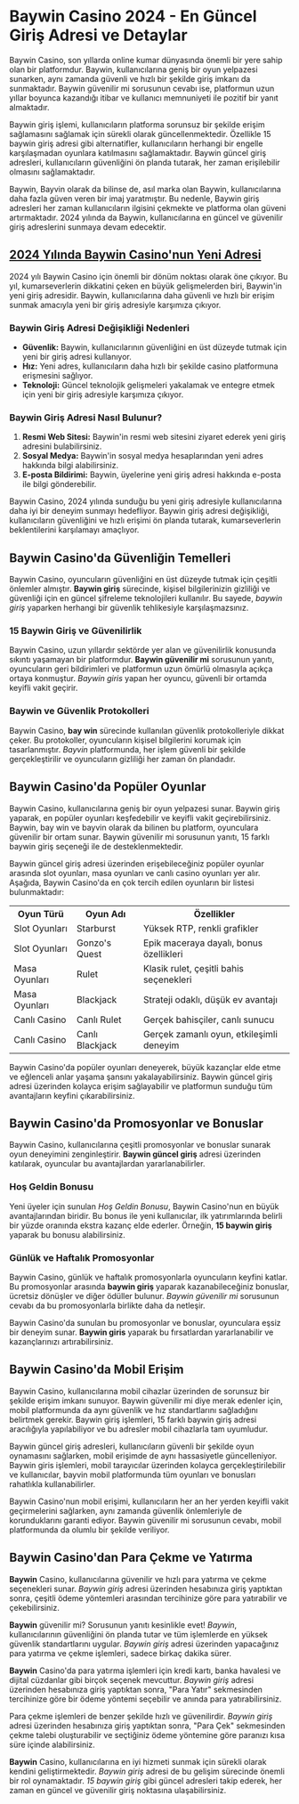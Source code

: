 <h1>Baywin Casino 2024 - En Güncel Giriş Adresi ve Detaylar</h1>
<p>Baywin Casino, son yıllarda online kumar dünyasında önemli bir yere sahip olan bir platformdur. Baywin, kullanıcılarına geniş bir oyun yelpazesi sunarken, aynı zamanda güvenli ve hızlı bir şekilde giriş imkanı da sunmaktadır. Baywin güvenilir mi sorusunun cevabı ise, platformun uzun yıllar boyunca kazandığı itibar ve kullanıcı memnuniyeti ile pozitif bir yanıt almaktadır.</p>
<p>Baywin giriş işlemi, kullanıcıların platforma sorunsuz bir şekilde erişim sağlamasını sağlamak için sürekli olarak güncellenmektedir. Özellikle 15 baywin giriş adresi gibi alternatifler, kullanıcıların herhangi bir engelle karşılaşmadan oyunlara katılmasını sağlamaktadır. Baywin güncel giriş adresleri, kullanıcıların güvenliğini ön planda tutarak, her zaman erişilebilir olmasını sağlamaktadır.</p>
<p>Baywin, Bayvin olarak da bilinse de, asıl marka olan Baywin, kullanıcılarına daha fazla güven veren bir imaj yaratmıştır. Bu nedenle, Baywin giriş adresleri her zaman kullanıcıların ilgisini çekmekte ve platforma olan güveni artırmaktadır. 2024 yılında da Baywin, kullanıcılarına en güncel ve güvenilir giriş adreslerini sunmaya devam edecektir.</p>
<h2><a href="https://ddssafety.net">2024 Yılında Baywin Casino'nun Yeni Adresi</a></h2>
<p>2024 yılı Baywin Casino için önemli bir dönüm noktası olarak öne çıkıyor. Bu yıl, kumarseverlerin dikkatini çeken en büyük gelişmelerden biri, Baywin'in yeni giriş adresidir. Baywin, kullanıcılarına daha güvenli ve hızlı bir erişim sunmak amacıyla yeni bir giriş adresiyle karşımıza çıkıyor.</p>
<h3>Baywin Giriş Adresi Değişikliği Nedenleri</h3>
<ul>
<li><strong>Güvenlik:</strong> Baywin, kullanıcılarının güvenliğini en üst düzeyde tutmak için yeni bir giriş adresi kullanıyor.</li>
<li><strong>Hız:</strong> Yeni adres, kullanıcıların daha hızlı bir şekilde casino platformuna erişmesini sağlıyor.</li>
<li><strong>Teknoloji:</strong> Güncel teknolojik gelişmeleri yakalamak ve entegre etmek için yeni bir giriş adresiyle karşımıza çıkıyor.</li>
</ul>
<h3>Baywin Giriş Adresi Nasıl Bulunur?</h3>
<ol>
<li><strong>Resmi Web Sitesi:</strong> Baywin'in resmi web sitesini ziyaret ederek yeni giriş adresini bulabilirsiniz.</li>
<li><strong>Sosyal Medya:</strong> Baywin'in sosyal medya hesaplarından yeni adres hakkında bilgi alabilirsiniz.</li>
<li><strong>E-posta Bildirimi:</strong> Baywin, üyelerine yeni giriş adresi hakkında e-posta ile bilgi gönderebilir.</li>
</ol>
<p>Baywin Casino, 2024 yılında sunduğu bu yeni giriş adresiyle kullanıcılarına daha iyi bir deneyim sunmayı hedefliyor. Baywin giriş adresi değişikliği, kullanıcıların güvenliğini ve hızlı erişimi ön planda tutarak, kumarseverlerin beklentilerini karşılamayı amaçlıyor.</p>
<h2>Baywin Casino'da Güvenliğin Temelleri</h2>
<p>Baywin Casino, oyuncuların güvenliğini en üst düzeyde tutmak için çeşitli önlemler almıştır. <strong>Baywin giriş</strong> sürecinde, kişisel bilgilerinizin gizliliği ve güvenliği için en güncel şifreleme teknolojileri kullanılır. Bu sayede, <em>baywin giriş</em> yaparken herhangi bir güvenlik tehlikesiyle karşılaşmazsınız.</p>
<h3>15 Baywin Giriş ve Güvenilirlik</h3>
<p>Baywin Casino, uzun yıllardır sektörde yer alan ve güvenilirlik konusunda sıkıntı yaşamayan bir platformdur. <strong>Baywin güvenilir mi</strong> sorusunun yanıtı, oyuncuların geri bildirimleri ve platformun uzun ömürlü olmasıyla açıkça ortaya konmuştur. <em>Baywin giris</em> yapan her oyuncu, güvenli bir ortamda keyifli vakit geçirir.</p>
<h3>Baywin ve Güvenlik Protokolleri</h3>
<p>Baywin Casino, <strong>bay win</strong> sürecinde kullanılan güvenlik protokolleriyle dikkat çeker. Bu protokoller, oyuncuların kişisel bilgilerini korumak için tasarlanmıştır. <em>Bayvin</em> platformunda, her işlem güvenli bir şekilde gerçekleştirilir ve oyuncuların gizliliği her zaman ön plandadır.</p>
<h2>Baywin Casino'da Popüler Oyunlar</h2>
<p>Baywin Casino, kullanıcılarına geniş bir oyun yelpazesi sunar. Baywin giriş yaparak, en popüler oyunları keşfedebilir ve keyifli vakit geçirebilirsiniz. Baywin, bay win ve bayvin olarak da bilinen bu platform, oyunculara güvenilir bir ortam sunar. Baywin güvenilir mi sorusunun yanıtı, 15 farklı baywin giriş seçeneği ile de desteklenmektedir.</p>
<p>Baywin güncel giriş adresi üzerinden erişebileceğiniz popüler oyunlar arasında slot oyunları, masa oyunları ve canlı casino oyunları yer alır. Aşağıda, Baywin Casino'da en çok tercih edilen oyunların bir listesi bulunmaktadır:</p>
<table>
<tr>
<th>Oyun Türü</th>
<th>Oyun Adı</th>
<th>Özellikler</th>
</tr>
<tr>
<td>Slot Oyunları</td>
<td>Starburst</td>
<td>Yüksek RTP, renkli grafikler</td>
</tr>
<tr>
<td>Slot Oyunları</td>
<td>Gonzo's Quest</td>
<td>Epik maceraya dayalı, bonus özellikleri</td>
</tr>
<tr>
<td>Masa Oyunları</td>
<td>Rulet</td>
<td>Klasik rulet, çeşitli bahis seçenekleri</td>
</tr>
<tr>
<td>Masa Oyunları</td>
<td>Blackjack</td>
<td>Strateji odaklı, düşük ev avantajı</td>
</tr>
<tr>
<td>Canlı Casino</td>
<td>Canlı Rulet</td>
<td>Gerçek bahisçiler, canlı sunucu</td>
</tr>
<tr>
<td>Canlı Casino</td>
<td>Canlı Blackjack</td>
<td>Gerçek zamanlı oyun, etkileşimli deneyim</td>
</tr>
</table>
<p>Baywin Casino'da popüler oyunları deneyerek, büyük kazançlar elde etme ve eğlenceli anlar yaşama şansını yakalayabilirsiniz. Baywin güncel giriş adresi üzerinden kolayca erişim sağlayabilir ve platformun sunduğu tüm avantajların keyfini çıkarabilirsiniz.</p>
<h2>Baywin Casino'da Promosyonlar ve Bonuslar</h2>
<p>Baywin Casino, kullanıcılarına çeşitli promosyonlar ve bonuslar sunarak oyun deneyimini zenginleştirir. <strong>Baywin güncel giriş</strong> adresi üzerinden katılarak, oyuncular bu avantajlardan yararlanabilirler.</p>
<h3>Hoş Geldin Bonusu</h3>
<p>Yeni üyeler için sunulan <em>Hoş Geldin Bonusu</em>, Baywin Casino'nun en büyük avantajlarından biridir. Bu bonus ile yeni kullanıcılar, ilk yatırımlarında belirli bir yüzde oranında ekstra kazanç elde ederler. Örneğin, <strong>15 baywin giriş</strong> yaparak bu bonusu alabilirsiniz.</p>
<h3>Günlük ve Haftalık Promosyonlar</h3>
<p>Baywin Casino, günlük ve haftalık promosyonlarla oyuncuların keyfini katlar. Bu promosyonlar arasında <strong>baywin giriş</strong> yaparak kazanabileceğiniz bonuslar, ücretsiz dönüşler ve diğer ödüller bulunur. <em>Baywin güvenilir mi</em> sorusunun cevabı da bu promosyonlarla birlikte daha da netleşir.</p>
<p>Baywin Casino'da sunulan bu promosyonlar ve bonuslar, oyunculara eşsiz bir deneyim sunar. <strong>Baywin giris</strong> yaparak bu fırsatlardan yararlanabilir ve kazançlarınızı artırabilirsiniz.</p>
<h2>Baywin Casino'da Mobil Erişim</h2>
<p>Baywin Casino, kullanıcılarına mobil cihazlar üzerinden de sorunsuz bir şekilde erişim imkanı sunuyor. Baywin güvenilir mi diye merak edenler için, mobil platformunda da aynı güvenlik ve hız standartlarını sağladığını belirtmek gerekir. Baywin giriş işlemleri, 15 farklı baywin giriş adresi aracılığıyla yapılabiliyor ve bu adresler mobil cihazlarla tam uyumludur.</p>
<p>Baywin güncel giriş adresleri, kullanıcıların güvenli bir şekilde oyun oynamasını sağlarken, mobil erişimde de aynı hassasiyetle güncelleniyor. Baywin giris işlemleri, mobil tarayıcılar üzerinden kolayca gerçekleştirilebilir ve kullanıcılar, bayvin mobil platformunda tüm oyunları ve bonusları rahatlıkla kullanabilirler.</p>
<p>Baywin Casino'nun mobil erişimi, kullanıcıların her an her yerden keyifli vakit geçirmelerini sağlarken, aynı zamanda güvenlik önlemleriyle de korunduklarını garanti ediyor. Baywin güvenilir mi sorusunun cevabı, mobil platformunda da olumlu bir şekilde veriliyor.</p>
<h2>Baywin Casino'dan Para Çekme ve Yatırma</h2>
<p><strong>Baywin</strong> Casino, kullanıcılarına güvenilir ve hızlı para yatırma ve çekme seçenekleri sunar. <em>Baywin giriş</em> adresi üzerinden hesabınıza giriş yaptıktan sonra, çeşitli ödeme yöntemleri arasından tercihinize göre para yatırabilir ve çekebilirsiniz.</p>
<p><strong>Baywin</strong> güvenilir mi? Sorusunun yanıtı kesinlikle evet! <em>Baywin</em>, kullanıcılarının güvenliğini ön planda tutar ve tüm işlemlerde en yüksek güvenlik standartlarını uygular. <em>Baywin giriş</em> adresi üzerinden yapacağınız para yatırma ve çekme işlemleri, sadece birkaç dakika sürer.</p>
<p><strong>Baywin</strong> Casino'da para yatırma işlemleri için kredi kartı, banka havalesi ve dijital cüzdanlar gibi birçok seçenek mevcuttur. <em>Baywin giriş</em> adresi üzerinden hesabınıza giriş yaptıktan sonra, "Para Yatır" sekmesinden tercihinize göre bir ödeme yöntemi seçebilir ve anında para yatırabilirsiniz.</p>
<p>Para çekme işlemleri de benzer şekilde hızlı ve güvenilirdir. <em>Baywin giriş</em> adresi üzerinden hesabınıza giriş yaptıktan sonra, "Para Çek" sekmesinden çekme talebi oluşturabilir ve seçtiğiniz ödeme yöntemine göre paranızı kısa süre içinde alabilirsiniz.</p>
<p><strong>Baywin</strong> Casino, kullanıcılarına en iyi hizmeti sunmak için sürekli olarak kendini geliştirmektedir. <em>Baywin giriş</em> adresi de bu gelişim sürecinde önemli bir rol oynamaktadır. <em>15 baywin giriş</em> gibi güncel adresleri takip ederek, her zaman en güncel ve güvenilir giriş noktasına ulaşabilirsiniz.</p>
